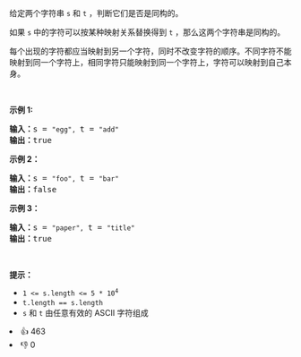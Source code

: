 <p>给定两个字符串&nbsp;<code>s</code>&nbsp;和&nbsp;<code>t</code>&nbsp;，判断它们是否是同构的。</p>

<p>如果&nbsp;<code>s</code>&nbsp;中的字符可以按某种映射关系替换得到&nbsp;<code>t</code>&nbsp;，那么这两个字符串是同构的。</p>

<p>每个出现的字符都应当映射到另一个字符，同时不改变字符的顺序。不同字符不能映射到同一个字符上，相同字符只能映射到同一个字符上，字符可以映射到自己本身。</p>

<p>&nbsp;</p>

<p><strong>示例 1:</strong></p>

<pre>
<strong>输入：</strong>s = <code>"egg", </code>t = <code>"add"</code>
<strong>输出：</strong>true
</pre>

<p><strong>示例 2：</strong></p>

<pre>
<strong>输入：</strong>s = <code>"foo", </code>t = <code>"bar"</code>
<strong>输出：</strong>false</pre>

<p><strong>示例 3：</strong></p>

<pre>
<strong>输入：</strong>s = <code>"paper", </code>t = <code>"title"</code>
<strong>输出：</strong>true</pre>

<p>&nbsp;</p>

<p><strong>提示：</strong></p>

<p><meta charset="UTF-8" /></p>

<ul>
	<li><code>1 &lt;= s.length &lt;= 5 * 10<sup>4</sup></code></li>
	<li><code>t.length == s.length</code></li>
	<li><code>s</code>&nbsp;和&nbsp;<code>t</code>&nbsp;由任意有效的 ASCII 字符组成</li>
</ul>
<div><li>👍 463</li><li>👎 0</li></div>